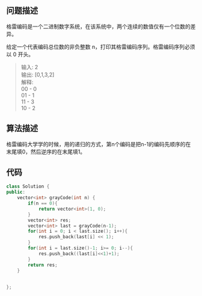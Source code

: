 ## 问题描述
格雷编码是一个二进制数字系统，在该系统中，两个连续的数值仅有一个位数的差异。

给定一个代表编码总位数的非负整数 n，打印其格雷编码序列。格雷编码序列必须以 0 开头。

> 输入: 2  
输出: [0,1,3,2]  
解释:  
    00 - 0  
    01 - 1  
    11 - 3  
    10 - 2  
    
## 算法描述

格雷编码大学学的时候，用的递归的方式，第n个编码是把n-1的编码先顺序的在末尾填0，然后逆序的在末尾填1。

## 代码

```c++
class Solution {
public:
    vector<int> grayCode(int n) {
        if(n == 0){
            return vector<int>(1, 0);
        }
        vector<int> res;
        vector<int> last = grayCode(n-1);
        for(int i = 0; i < last.size(); i++){
            res.push_back(last[i] << 1);
        }
        for(int i = last.size()-1; i>= 0; i--){
            res.push_back((last[i]<<1)+1);
        }
        return res;
    }
    
    
};
```